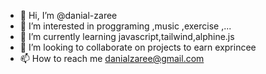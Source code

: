 - 👋 Hi, I’m @danial-zaree
- 👀 I’m interested in proggraming ,music ,exercise ,...
- 🌱 I’m currently learning javascript,tailwind,alphine.js
- 💞️ I’m looking to collaborate on projects to earn exprincee
- 📫 How to reach me danialzaree@gmail.com

<!---
danial-zaree/danial-zaree is a ✨ special ✨ repository because its `README.md` (this file) appears on your GitHub profile.
You can click the Preview link to take a look at your changes.
--->
